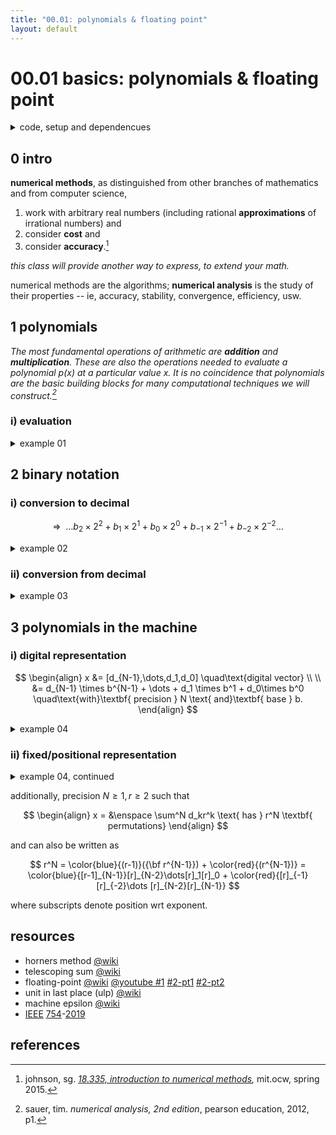 ```yaml
---
title: "00.01: polynomials & floating point"
layout: default
---
```


# 00.01 basics: polynomials & floating point

<details>

<summary>code, setup and dependencues</summary>

```python
if True: # settings for the people
  import matplotlib.pyplot as plt
  import numpy as np
```

```python
def img_fps():
  es = [-2,-1,0,1,2]
  ms = np.arange(1,2,0.125) # implicit 1 + 3 position binary fractional
  zeros = np.zeros_like(ms)

  # plot
  plt.close("all")
  plt.figure(figsize=(20,2))

  plt.plot([0,8],[0,0],color="0.5")
  for e in es:
    xs = ms*pow(2,e)  # + mantissa x base^e
    plt.scatter(xs,zeros,marker="|",s=500)
    s_e = "$2^{" + f"{e}" + "}$"
    plt.text(xs.min(),.015,s_e,size="xx-large")

  plt.axis("off")
  plt.show()
```

</details>

## 0 intro

<b>numerical methods</b>, as distinguished from other branches of mathematics and from computer science,

1. work with arbitrary real numbers (including rational <b>approximations</b> of irrational numbers) and
2. consider <b>cost</b> and
3. consider <b>accuracy</b>.[^1]

<i>this class will provide another way to express, to extend your math.</i>

numerical methods are the algorithms; <b>numerical analysis</b> is the study of their properties -- ie, accuracy, stability, convergence, efficiency, usw.

## 1 polynomials

<i>The most fundamental operations of arithmetic are <b>addition</b> and <b>multiplication</b>. These are also the operations needed to evaluate a polynomial $p(x)$ at a particular value $x$. It is no coincidence that polynomials are the basic building blocks for many computational techniques we will construct.[^2]</i>

### i) evaluation

<details>

<summary>example 01</summary><br/>

consider $\enspace p(x) = a_4x^4 + a_3x^3 + a_2x^2 + a_1x + a_0$.

with computational considerations:

1. <b>approximate</b> $p(x)$ at $x$ while
2. minimizing <b>operations</b> and
3. maximizing <b>accuracy</b>.

wrt operations,

- method 1, step individually:
  - $p(x) = a_4 \times x \times x \times x \times x + a_3 \times x \times x \times x + a_2 \times x \times x + a_1 \times x + a_0 \mapsto 14$ operations.

- method 2, cache and reuse:
  - $x_2 = x \times x, x_3 = x_2 \times x, x_4 = x_3 \times x \mapsto 3$ operations;
  - $p_4 = a_4 \times x_4, p_3 = a_3 \times x_3, p_2 = a_2 \times x_2, p_1 = a_1 \times x_1 \mapsto 4$ operations;
  - $p(x) = p_4 + p_3 + p_2 + p_1 + a_0 \mapsto 4$ operations $\mapsto 11$ operations total.

- method 3, nested multiplication ([horners method](https://en.wikipedia.org/wiki/Horner%27s_method)):
  - $p(x) = (((a_4 \times x + a_3) \times x + a_2) \times x + a_1) \times x + a_0 \mapsto 8$ operations.

</details>

## 2 binary notation

### i) conversion to decimal

$$
\Rightarrow \enspace \dots b_2 \times 2^2 + b_1 \times 2^1 + b_0 \times 2^0 + b_{-1} \times 2^{-1} + b_{-2} \times 2^{-2} \dots
$$

<details>

<summary>example 02</summary><br/>

evaluate $111.11_2$.

$$
\begin{align}
  \text{integer:} &\quad 1 \times 2^2 + 1 \times 2^1 + 1 \times 2^0 = 4 + 2 + 1 = 7 \\
  \\
  \text{fractional:} &\quad 1 \times 2^{-1} + 1 \times 2^{-2} = \tfrac{1}{2} + \tfrac{1}{4} = \tfrac{3}{4} \\
  \\
  &\quad\Downarrow \\
  \\
  111.11_2 &= 7_{10} + (\tfrac{3}{4})_{10} = 7.75_{10}.
\end{align}
$$

</details>

### ii) conversion from decimal

<details>

<summary>example 03</summary><br/>

evaluate $111.25_{10}$.

$$
\begin{align}
  \text{integer:} &\qquad\; \tfrac{111}{2} = 55\, R\, 1 \\
  &\quad\rightarrow \tfrac{55}{2} = 27\, R\, 1 \\
  &\quad\rightarrow \tfrac{27}{2} = 13\, R\, 1 \\
  &\quad\rightarrow \tfrac{13}{2} = 6\, R\, 1 \\
  &\quad\rightarrow \;\tfrac{6}{2} = 3\, R\, 0 \\
  &\quad\rightarrow \;\tfrac{3}{2} = 1\, R\, 1 \\
  &\quad\rightarrow \;\tfrac{1}{2} = 0\, R\, 1 \\
  \\
  &\quad\rightarrow 1101111, \enspace\text{remainders in reverse order}  \\
  \\
  \text{fractional:} &\qquad\enspace 0.25\times 2 = 0.50 + 0 \\
  &\quad\rightarrow 0.50\times 2 = 0.00 + 1 \\
  \\
  &\quad\rightarrow 0.01, \enspace\text{integers in order from left to right} \\
  \\
  &\quad\Downarrow \\
  \\
  111.25_{10} &= 1101111_2 + 0.01_2 = 1101111.01_2.
\end{align}
$$

</details>

## 3 polynomials in the machine

### i) digital representation

$$
\begin{align}
  x &= [d_{N-1},\dots,d_1,d_0] \quad\text{digital vector} \\
  \\
  &= d_{N-1} \times b^{N-1} + \dots + d_1 \times b^1 + d_0\times b^0 \quad\text{with}\textbf{ precision } N \text{ and}\textbf{ base } b.
\end{align}
$$

<details>

<summary>example 04</summary><br/>

- base 10: $\quad 500_{10} = [5,0,0]; \quad [5] = 5_{10}$.
- base 02: $\quad [1,0,1] = 101_2 = 1\times 2^2 + 0\times 2^1 + 1\times 2^0 = 4 + 0 + 1 = 5_{10}$.

</details>

### ii) fixed/positional representation

<details>

<summary>example 04, continued</summary><br/>

- base 02: $101_\color{blue}{2} = 1\times \color{blue}{2}^2 + 0\times \color{blue}{2}^1 + 1\times \color{blue}{2}^0$

where RHS is <b>fixed representation</b> and LH subscript is the base or <b>radix</b> r.

</details>

additionally, precision $N\ge 1, r\ge 2$ such that

$$
\begin{align}
  x = &\enspace \sum^N d_kr^k \text{ has } r^N \textbf{ permutations}
\end{align}
$$

and can also be written as

$$
r^N = \color{blue}{(r-1)}({\bf r^{N-1}}) + \color{red}{(r^{N-1})} = \color{blue}{[r-1]_{N-1}}[r]_{N-2}\dots[r]_1[r]_0 + \color{red}{[r]_{-1}[r]_{-2}\dots [r]_{N-2}[r]_{N-1}}
$$

where subscripts denote position wrt exponent.

## resources

- horners method [@wiki](https://en.wikipedia.org/wiki/Horner%27s_method)
- telescoping sum [@wiki](https://en.wikipedia.org/wiki/Telescoping_series)
- floating-point [@wiki](https://en.wikipedia.org/wiki/Floating-point_arithmetic) [@youtube #1](https://www.youtube.com/watch?v=dQhj5RGtag0) [#2-pt1](https://www.youtube.com/watch?v=gc1Nl3mmCuY) [#2-pt2](https://www.youtube.com/watch?v=b2FgF2sUoS8)
- unit in last place (ulp) [@wiki](https://en.wikipedia.org/wiki/Unit_in_the_last_place)
- machine epsilon [@wiki](https://en.wikipedia.org/wiki/Machine_epsilon)
- [IEEE](https://www.ieee.org/) [754](https://en.wikipedia.org/wiki/IEEE_754)-[2019](https://standards.ieee.org/ieee/754/6210/)

## references

[^1]: johnson, sg. <i>[18.335, introduction to numerical methods](https://ocw.mit.edu/courses/18-335j-introduction-to-numerical-methods-spring-2019/),</i> mit.ocw, spring 2015.
[^2]: sauer, tim. <i>numerical analysis, 2nd edition</i>, pearson education, 2012, p1.
[^3]: martinez, vincent. <i>math 685</i>, hunter, spring 2023.
[^4]: <i>ibid</i>.
[^5]: nerdfirst. <i>[denormal numbers](https://www.youtube.com/watch?v=b2FgF2sUoS8)</i>, [0612 tv](https://www.youtube.com/@NERDfirst), 2020.
